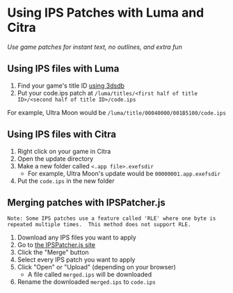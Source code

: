 # Using IPS Patches with Luma and Citra

_Use game patches for instant text, no outlines, and extra fun_

## Using IPS files with Luma

1. Find your game's title ID [using 3dsdb](http://www.3dsdb.com/)
2. Put your code.ips patch at `/luma/titles/<first half of title ID>/<second half of title ID>/code.ips`

For example, Ultra Moon would be `/luma/title/00040000/001B5100/code.ips`

## Using IPS files with Citra

1. Right click on your game in Citra
2. Open the update directory
3. Make a new folder called `<.app file>.exefsdir`
   - For example, Ultra Moon's update would be `00000001.app.exefsdir`
4. Put the `code.ips` in the new folder

## Merging patches with IPSPatcher.js

```
Note: Some IPS patches use a feature called 'RLE' where one byte is repeated multiple times.  This method does not support RLE.
```

1. Download any IPS files you want to apply
2. Go to [the IPSPatcher.js site](https://zaksabeast.github.io/ipspatcher.js/build/)
3. Click the "Merge" button
4. Select every IPS patch you want to apply
5. Click "Open" or "Upload" (depending on your browser)
   - A file called `merged.ips` will be downloaded
6. Rename the downloaded `merged.ips` to `code.ips`
